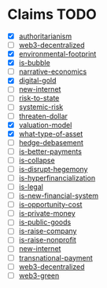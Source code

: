 # Claims TODO

- [x] [authoritarianism](../claims/authoritarianism.md)
- [ ] [web3-decentralized](../claims/web3-decentralized.md)
- [x] [environmental-footprint](../claims/environmental-footprint.md)
- [x] [is-bubble](../claims/is-bubble.md)
- [ ] [narrative-economics](../concepts/narrative-economics.md)
- [x] [digital-gold](../claims/digital-gold.md)
- [ ] [new-internet](../claims/new-internet.md)
- [ ] [risk-to-state](../claims/risk-to-state.md)
- [ ] [systemic-risk](../concepts/systemic-risk.md)
- [ ] [threaten-dollar](../claims/threaten-dollar.md)
- [x] [valuation-model](../concepts/valuation-model.md)
- [x] [what-type-of-asset](../claims/what-type-of-asset.md)
- [ ] [hedge-debasement](../claims/hedge-debasement.md)
- [ ] [is-better-payments](../claims/is-better-payments.md)
- [ ] [is-collapse](../claims/is-collapse.md)
- [ ] [is-disrupt-hegemony](../claims/is-disrupt-hegemony.md)
- [ ] [is-hyperfinancialization](../claims/is-hyperfinancialization.md)
- [ ] [is-legal](../claims/is-legal.md)
- [ ] [is-new-financial-system](../claims/is-new-financial-system.md)
- [ ] [is-opportunity-cost](../claims/is-opportunity-cost.md)
- [ ] [is-private-money](../claims/is-private-money.md)
- [ ] [is-public-goods](../claims/is-public-goods.md)
- [ ] [is-raise-company](../claims/is-raise-company.md)
- [ ] [is-raise-nonprofit](../claims/is-raise-nonprofit.md)
- [ ] [new-internet](../claims/new-internet.md)
- [ ] [transnational-payment](../claims/transnational-payment.md)
- [ ] [web3-decentralized](../claims/web3-decentralized.md)
- [ ] [web3-green](../claims/web3-green.md)
